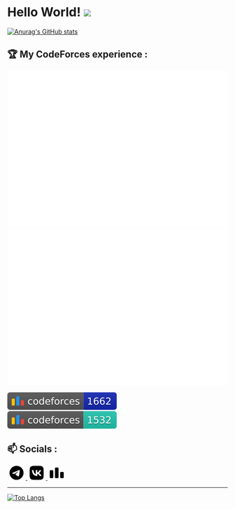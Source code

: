 # Hello World! <img src="https://media.giphy.com/media/hvRJCLFzcasrR4ia7z/giphy.gif" width="30px"/>

[![Anurag's GitHub stats](https://github-readme-stats.vercel.app/api?username=chu65536&show_icons=true&theme=transparent)](https://github.com/anuraghazra/github-readme-stats)


## :trophy: My CodeForces experience :

![](https://raw.githubusercontent.com/chu65536/cf-stats/main/output/light_card.svg#gh-dark-mode-only)
![](https://raw.githubusercontent.com/chu65536/cf-stats/main/output/light_card.svg#gh-light-mode-only)

![](https://raw.githubusercontent.com/chu65536/cf-stats/main/output/max_rating.svg)
![](https://raw.githubusercontent.com/chu65536/cf-stats/main/output/rating.svg)


## :mailbox: Socials : 

<!--Telegram-->
<a href="https://t.me/chu65536">
 <picture>
  <source srcset="icons/telegram.dark.png" media="(prefers-color-scheme: dark)">
  <img src="icons/telegram.png" width="32px" height="32px" hspace="5px">
 </picture>
</a>

<!--VK-->
<a href="https://vk.com/chu65536">
 <picture>
  <source srcset="icons/vk.dark.png" media="(prefers-color-scheme: dark)">
  <img src="icons/vk.png" width="32px" height="32px" hspace="5px">
 </picture>
</a>

<!--CodeForces-->
<a href="https://codeforces.com/profile/chu65536">
 <picture>
  <source srcset="icons/codeforces.dark.png" media="(prefers-color-scheme: dark)">
  <img src="icons/codeforces.png" width="32px" height="32px" hspace="5px">
 </picture>
</a>

_____

[![Top Langs](https://github-readme-stats.vercel.app/api/top-langs/?username=chu65536&layout=compact)](https://github.com/anuraghazra/github-readme-stats)

